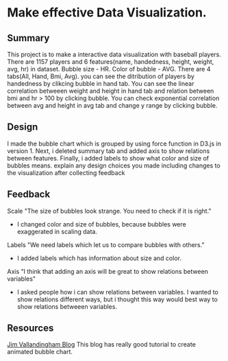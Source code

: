 # Make effective Data Visualization.

## Summary

This project is to make a interactive data visualization with baseball players.
There are 1157 players and 6 features(name, handedness, height, weight, avg, hr) in dataset.
Bubble size - HR.
Color of bubble - AVG.
There are 4 tabs(All, Hand, Bmi, Avg). you can see the ditribution of players by handedness by clikcing bubble in hand tab.
You can see the linear correlation betweeen weight and height in hand tab and relation between bmi and hr > 100 by clicking bubble. You can check exponential correlation between avg and height in avg tab and change y range by clicking bubble.


## Design

I made the bubble chart which is grouped by using force function in D3.js in version 1. Next, i deleted summary tab and added axis to show relations between features. Finally, i added labels to show what color and size of bubbles means.
explain any design choices you made including changes to the visualization after collecting feedback

## Feedback

Scale
"The size of bubbles look strange. You need to check if it is right."
- I changed color and size of bubbles, because bubbles were exaggerated in scaling data.

Labels
"We need labels which let us to compare bubbles with others."
- I added labels which has information about size and color.

Axis
"I think that adding an axis will be great to show relations between variables"
- I asked people how i can show relations between variables. I wanted to show relations different ways, but i thought this way would best way to show relations betweeen variables.


## Resources
[Jim Vallandingham Blog](http://vallandingham.me/bubble_charts_in_d3.html) This blog has really good tutorial to create animated bubble chart.
